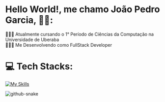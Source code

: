 
# Hello World!, me chamo João Pedro Garcia, 👋🏼:
👨🏼‍🎓 Atualmente cursando o 1° Período de Ciências da Computação na Universidade de Uberaba <br>👨🏼‍💻 Me Desenvolvendo como FullStack Developer <br>


# 💻 Tech Stacks:
[![My Skills](https://skillicons.dev/icons?i=java&theme=light)](https://skillicons.dev)

<picture>
  <source media="(prefers-color-scheme: dark)" srcset="https://raw.githubusercontent.com/tobiasmeyhoefer/tobiasmeyhoefer/output/github-snake-dark.svg" />
  <source media="(prefers-color-scheme: light)" srcset="https://raw.githubusercontent.com/tobiasmeyhoefer/tobiasmeyhoefer/output/github-snake.svg" />
  <img alt="github-snake" src="https://raw.githubusercontent.com/tobiasmeyhoefer/tobiasmeyhoefer/output/github-snake.svg" />
</picture>
